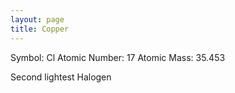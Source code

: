 ```yaml
---
layout: page
title: Copper
---
```

Symbol: Cl
Atomic Number: 17
Atomic Mass: 35.453

Second lightest Halogen

